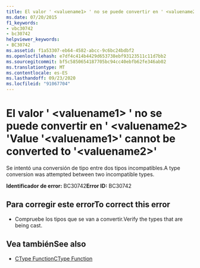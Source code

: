 ```yaml
---
title: El valor ' <valuename1> ' no se puede convertir en ' <valuename2> '
ms.date: 07/20/2015
f1_keywords:
- vbc30742
- bc30742
helpviewer_keywords:
- BC30742
ms.assetid: f1a53307-eb64-4582-abcc-9c6bc24bdbf2
ms.openlocfilehash: e7df4c414b4429d653738ebf93123511c11d7bb2
ms.sourcegitcommit: bf5c5850654187705bc94cc40ebfb62fe346ab02
ms.translationtype: MT
ms.contentlocale: es-ES
ms.lasthandoff: 09/23/2020
ms.locfileid: "91067704"
---
```

# <a name="value-valuename1-cannot-be-converted-to-valuename2"></a><span data-ttu-id="32170-102">El valor ' \<valuename1> ' no se puede convertir en ' \<valuename2> '</span><span class="sxs-lookup"><span data-stu-id="32170-102">Value '\<valuename1>' cannot be converted to '\<valuename2>'</span></span>

<span data-ttu-id="32170-103">Se intentó una conversión de tipo entre dos tipos incompatibles.</span><span class="sxs-lookup"><span data-stu-id="32170-103">A type conversion was attempted between two incompatible types.</span></span>  
  
 <span data-ttu-id="32170-104">**Identificador de error:** BC30742</span><span class="sxs-lookup"><span data-stu-id="32170-104">**Error ID:** BC30742</span></span>  
  
## <a name="to-correct-this-error"></a><span data-ttu-id="32170-105">Para corregir este error</span><span class="sxs-lookup"><span data-stu-id="32170-105">To correct this error</span></span>  
  
- <span data-ttu-id="32170-106">Compruebe los tipos que se van a convertir.</span><span class="sxs-lookup"><span data-stu-id="32170-106">Verify the types that are being cast.</span></span>  
  
## <a name="see-also"></a><span data-ttu-id="32170-107">Vea también</span><span class="sxs-lookup"><span data-stu-id="32170-107">See also</span></span>

- [<span data-ttu-id="32170-108">CType Function</span><span class="sxs-lookup"><span data-stu-id="32170-108">CType Function</span></span>](../language-reference/functions/ctype-function.md)
